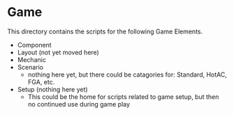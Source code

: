 # Game

This directory contains the scripts for the following Game Elements.

* Component
* Layout (not yet moved here)
* Mechanic
* Scenario
  * nothing here yet, but there could be catagories for: Standard, HotAC, FGA, etc.
* Setup (nothing here yet)
  * This could be the home for scripts related to game setup, but then no continued use during game play
